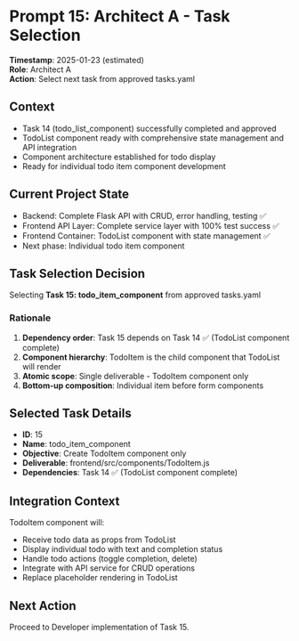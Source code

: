 # Prompt 15: Architect A - Task Selection
**Timestamp**: 2025-01-23 (estimated)  
**Role**: Architect A  
**Action**: Select next task from approved tasks.yaml  

## Context
- Task 14 (todo_list_component) successfully completed and approved
- TodoList component ready with comprehensive state management and API integration
- Component architecture established for todo display
- Ready for individual todo item component development

## Current Project State
- Backend: Complete Flask API with CRUD, error handling, testing ✅
- Frontend API Layer: Complete service layer with 100% test success ✅
- Frontend Container: TodoList component with state management ✅
- Next phase: Individual todo item component

## Task Selection Decision
Selecting **Task 15: todo_item_component** from approved tasks.yaml

### Rationale
1. **Dependency order**: Task 15 depends on Task 14 ✅ (TodoList component complete)
2. **Component hierarchy**: TodoItem is the child component that TodoList will render
3. **Atomic scope**: Single deliverable - TodoItem component only
4. **Bottom-up composition**: Individual item before form components

## Selected Task Details
- **ID**: 15  
- **Name**: todo_item_component
- **Objective**: Create TodoItem component only
- **Deliverable**: frontend/src/components/TodoItem.js
- **Dependencies**: Task 14 ✅ (TodoList component complete)

## Integration Context
TodoItem component will:
- Receive todo data as props from TodoList
- Display individual todo with text and completion status
- Handle todo actions (toggle completion, delete)
- Integrate with API service for CRUD operations
- Replace placeholder rendering in TodoList

## Next Action
Proceed to Developer implementation of Task 15.